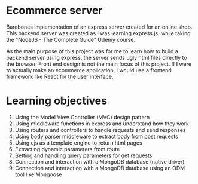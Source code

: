 # Ecommerce server

Barebones implementation of an express server created for an online shop.
This backend server was created as I was learning express.js, while taking the "NodeJS - The Complete Guide" Udemy course.

As the main purpose of this project was for me to learn how to build a backend server using express, the server sends ugly html files directly to the browser. Front end design is not the main focus of this project. If I were to actually make an ecommerce application, I would use a frontend framework like React for the user interface.

# Learning objectives

1. Using the Model View Controller (MVC) design pattern
2. Using middleware functions in express and understand how they work
3. Using routers and controllers to handle requests and send responses
4. Using body parser middleware to extract body from post requests
5. Using ejs as a template engine to return html pages
6. Extracting dynamic parameters from route
7. Setting and handling query parameters for get requests
8. Connection and interaction with a MongoDB database (native driver)
9. Connection and interaction with a MongoDB database using an ODM tool like Mongoose

